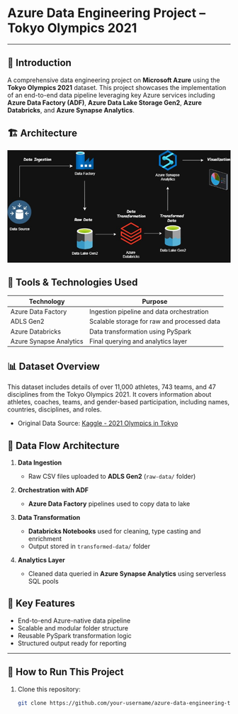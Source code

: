 # Azure Data Engineering Project – Tokyo Olympics 2021
---
## 📝 Introduction

A comprehensive data engineering project on **Microsoft Azure** using the **Tokyo Olympics 2021** dataset. This project showcases the implementation of an end-to-end data pipeline leveraging key Azure services including **Azure Data Factory (ADF)**, **Azure Data Lake Storage Gen2**, **Azure Databricks**, and **Azure Synapse Analytics**.


## 🏗️ Architecture 
![Project Architecture](https://github.com/JuhilMohadikar/azure-data-engineering-tokyo-olympics2021/blob/main/Architecture%20Diagram.jpg)

## 🔧 Tools & Technologies Used

| Technology              | Purpose                                       |
|------------------------|-----------------------------------------------|
| Azure Data Factory     | Ingestion pipeline and data orchestration     |
| ADLS Gen2              | Scalable storage for raw and processed data   |
| Azure Databricks       | Data transformation using PySpark             |
| Azure Synapse Analytics| Final querying and analytics layer            |

## 📊 Dataset Overview
This dataset includes details of over 11,000 athletes, 743 teams, and 47 disciplines from the Tokyo Olympics 2021. It covers information about athletes, coaches, teams, and gender-based participation, including names, countries, disciplines, and roles.

- Original Data Source: [Kaggle - 2021 Olympics in Tokyo](https://www.kaggle.com/datasets)


## 🔄 Data Flow Architecture

1. **Data Ingestion**  
   - Raw CSV files uploaded to **ADLS Gen2** (`raw-data/` folder)

2. **Orchestration with ADF**  
   - **Azure Data Factory** pipelines used to copy data to lake

3. **Data Transformation**  
   - **Databricks Notebooks** used for cleaning, type casting and enrichment
   - Output stored in `transformed-data/` folder

4. **Analytics Layer**  
   - Cleaned data queried in **Azure Synapse Analytics** using serverless SQL pools


## 🚀 Key Features

- End-to-end Azure-native data pipeline
- Scalable and modular folder structure
- Reusable PySpark transformation logic
- Structured output ready for reporting

---

## 📂 How to Run This Project

1. Clone this repository:
   ```bash
   git clone https://github.com/your-username/azure-data-engineering-tokyo-olympics2021.git
